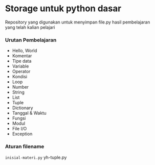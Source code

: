 # Storage untuk python dasar
Repository yang digunakan untuk menyimpan file.py hasil pembelajaran yang telah kalian pelajari

### Urutan Pembelajaran
* Hello, World
* Komentar
* Tipe data
* Variable
* Operator
* Kondisi 
* Loop
* Number
* String
* List
* Tuple
* Dictionary 
* Tanggal & Waktu
* Fungsi
* Modul
* File I/O
* Exception

### Aturan filename
`inisial-materi.py`
yh-tuple.py
